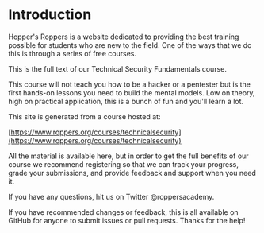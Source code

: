 # Introduction

Hopper's Roppers is a website dedicated to providing the best training possible for students who are new to the field. One of the ways that we do this is through a series of free courses.

This is the full text of our  Technical Security Fundamentals course.

This course will not teach you how to be a hacker or a pentester but is the first hands-on lessons you need to build the mental models. Low on theory, high on practical application, this is a bunch of fun and you'll learn a lot.

This site is generated from a course hosted at:

[https://www.roppers.org/courses/technicalsecurity](https://www.roppers.org/courses/technicalsecurity)


All the material is available here, but in order to get the full benefits of our course we recommend registering so that we can track your progress, grade your submissions, and provide feedback and support when you need it.

If you have any questions, hit us on Twitter @roppersacademy.

If you have recommended changes or feedback, this is all available on GitHub for anyone to submit issues or pull requests. Thanks for the help!
